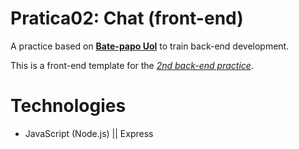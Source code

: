# Pratica02: Chat (front-end)
A practice based on [**Bate-papo Uol**](https://batepapo.uol.com.br/) to train back-end development.

This is a front-end template for the [*2nd back-end practice*](https://github.com/Nello-Moreira/Pratica02_chat_back-end).

# Technologies
* JavaScript (Node.js) || Express
